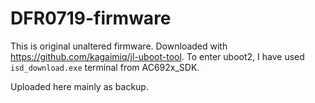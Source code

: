 # DFR0719-firmware

This is original unaltered firmware. Downloaded with https://github.com/kagaimiq/jl-uboot-tool. 
To enter uboot2, I have used `isd_download.exe` terminal from AC692x_SDK.

Uploaded here mainly as backup.
